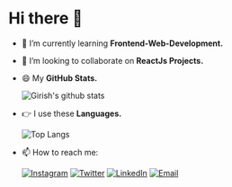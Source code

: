 # Hi there 👋

<!--
**girishsontakke/girishsontakke** is a ✨ _special_ ✨ repository because its `README.md` (this file) appears on your GitHub profile.

Here are some ideas to get you started:

- 🔭 I’m currently working on ...
- 🌱 I’m currently learning ...
- 👯 I’m looking to collaborate on ...
- 🤔 I’m looking for help with ...
- 💬 Ask me about ...
- 📫 How to reach me: ...
- 😄 Pronouns: ...
- ⚡ Fun fact: ...
-->

- 🌱 I’m currently learning **Frontend-Web-Development.**
- 👯 I’m looking to collaborate on **ReactJs Projects.**
- 😄 My **GitHub Stats.**

  ![Girish's github stats](https://github-readme-stats.vercel.app/api?username=girishsontakke&hide=stars&count_private=true&show_icons=true&theme=dracula&hide_border=true)

- 👉 I use these **Languages.**

  ![Top Langs](https://github-readme-stats.vercel.app/api/top-langs/?username=girishsontakke&theme=dracula&hide_border=true&layout=compact)

- 📫 How to reach me:

  [![Instagram](https://img.icons8.com/plasticine/50/000000/instagram.png)](https://www.instagram.com/girishsontakke/)
  [![Twitter](https://img.icons8.com/fluent/48/000000/twitter.png)](https://twitter.com/girishsontakke)
  [![LinkedIn](https://img.icons8.com/fluent/48/000000/linkedin.png)](https://www.linkedin.com/in/girishsontakke/)
  [![Email](https://img.icons8.com/color/48/000000/gmail.png)](mailto:girishsontakke7@gmail.com)
